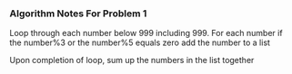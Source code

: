 ### Algorithm Notes For Problem 1

Loop through each number below 999 including 999.
For each number if the number%3 or the number%5 equals zero add the number to a list

Upon completion of loop, sum up the numbers in the list together
